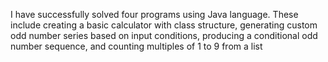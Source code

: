 I have successfully solved four programs using Java language. These include creating a basic calculator with class structure, generating custom odd number series based on input conditions, producing a conditional odd number sequence, and counting multiples of 1 to 9 from a list 
